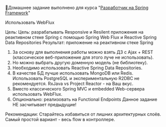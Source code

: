 🔖Домашнее задание выполнено для курса "[Разработчик на Spring Framework](https://otus.ru/lessons/javaspring/)"

Использовать WebFlux

Цель:
Цель: разрабатывать Responsive и Resilent приложения на реактивном стеке Spring c помощью Spring Web Flux и Reactive Spring Data
Repositories Результат: приложение на реактивном стеке Spring

1. За основу для выполнения работы можно взять ДЗ с Ajax + REST (классическое веб-приложение для этого луче не использовать).
2. Но можно выбрать другую доменную модель (не библиотеку).
3. Необходимо использовать Reactive Spring Data Repositories.
4. В качестве БД лучше использовать MongoDB или Redis. Использовать PostgreSQL и экспериментальную R2DBC не рекомендуется. RxJava
   vs Project Reactor - на Ваш вкус.
5. Вместо классического Spring MVC и embedded Web-сервера использовать WebFlux.
6. Опционально: реализовать на Functional Endpoints Данное задание НЕ засчитывает предыдущие!

Рекомендации:
Старайтесь избавиться от лишних архитектурных слоёв. Самый простой вариант - весь flow в контроллере.

